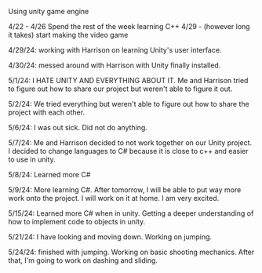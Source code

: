 Using unity game engine


4/22 - 4/26 Spend the rest of the week learning C++
4/29 - (however long it takes) start making the video game

4/29/24: working with Harrison on learning Unity's user interface. 

4/30/24: messed around with Harrison with Unity finally installed. 

5/1/24: I HATE UNITY AND EVERYTHING ABOUT IT. Me and Harrison tried to figure out how to share our project but weren't able to figure it out. 

5/2/24: We tried everything but weren't able to figure out how to share the project with each other. 

5/6/24: I was out sick. Did not do anything. 

5/7/24: Me and Harrison decided to not work together on our Unity project. I decided to change languages to C# because it is close to c++            and easier to use in unity. 

5/8/24: Learned more C#
        
5/9/24: More learning C#. After tomorrow, I will be able to put way more work onto the project. I will work on it at home. I am very excited. 

5/15/24: Learned more C# when in unity. Getting a deeper understanding of how to implement code to objects in unity. 

5/21/24: I have looking and moving down. Working on jumping.

5/24/24: finished with jumping. Working on basic shooting mechanics. After that, I'm going to work on dashing and sliding. 
